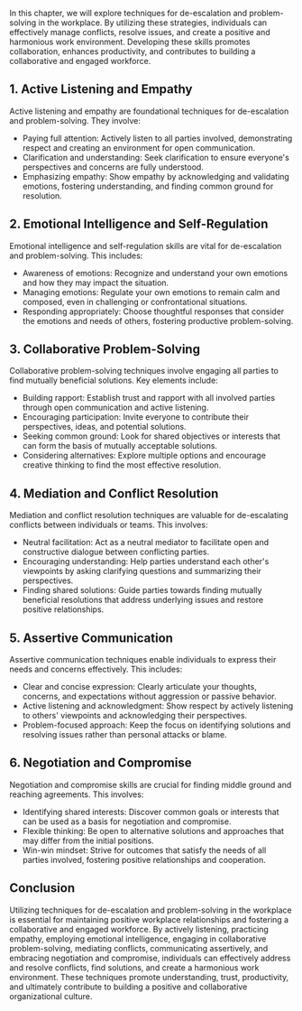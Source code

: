 
In this chapter, we will explore techniques for de-escalation and problem-solving in the workplace. By utilizing these strategies, individuals can effectively manage conflicts, resolve issues, and create a positive and harmonious work environment. Developing these skills promotes collaboration, enhances productivity, and contributes to building a collaborative and engaged workforce.

**1. Active Listening and Empathy**
-----------------------------------

Active listening and empathy are foundational techniques for de-escalation and problem-solving. They involve:

* Paying full attention: Actively listen to all parties involved, demonstrating respect and creating an environment for open communication.
* Clarification and understanding: Seek clarification to ensure everyone's perspectives and concerns are fully understood.
* Emphasizing empathy: Show empathy by acknowledging and validating emotions, fostering understanding, and finding common ground for resolution.

**2. Emotional Intelligence and Self-Regulation**
-------------------------------------------------

Emotional intelligence and self-regulation skills are vital for de-escalation and problem-solving. This includes:

* Awareness of emotions: Recognize and understand your own emotions and how they may impact the situation.
* Managing emotions: Regulate your own emotions to remain calm and composed, even in challenging or confrontational situations.
* Responding appropriately: Choose thoughtful responses that consider the emotions and needs of others, fostering productive problem-solving.

**3. Collaborative Problem-Solving**
------------------------------------

Collaborative problem-solving techniques involve engaging all parties to find mutually beneficial solutions. Key elements include:

* Building rapport: Establish trust and rapport with all involved parties through open communication and active listening.
* Encouraging participation: Invite everyone to contribute their perspectives, ideas, and potential solutions.
* Seeking common ground: Look for shared objectives or interests that can form the basis of mutually acceptable solutions.
* Considering alternatives: Explore multiple options and encourage creative thinking to find the most effective resolution.

**4. Mediation and Conflict Resolution**
----------------------------------------

Mediation and conflict resolution techniques are valuable for de-escalating conflicts between individuals or teams. This involves:

* Neutral facilitation: Act as a neutral mediator to facilitate open and constructive dialogue between conflicting parties.
* Encouraging understanding: Help parties understand each other's viewpoints by asking clarifying questions and summarizing their perspectives.
* Finding shared solutions: Guide parties towards finding mutually beneficial resolutions that address underlying issues and restore positive relationships.

**5. Assertive Communication**
------------------------------

Assertive communication techniques enable individuals to express their needs and concerns effectively. This includes:

* Clear and concise expression: Clearly articulate your thoughts, concerns, and expectations without aggression or passive behavior.
* Active listening and acknowledgment: Show respect by actively listening to others' viewpoints and acknowledging their perspectives.
* Problem-focused approach: Keep the focus on identifying solutions and resolving issues rather than personal attacks or blame.

**6. Negotiation and Compromise**
---------------------------------

Negotiation and compromise skills are crucial for finding middle ground and reaching agreements. This involves:

* Identifying shared interests: Discover common goals or interests that can be used as a basis for negotiation and compromise.
* Flexible thinking: Be open to alternative solutions and approaches that may differ from the initial positions.
* Win-win mindset: Strive for outcomes that satisfy the needs of all parties involved, fostering positive relationships and cooperation.

**Conclusion**
--------------

Utilizing techniques for de-escalation and problem-solving in the workplace is essential for maintaining positive workplace relationships and fostering a collaborative and engaged workforce. By actively listening, practicing empathy, employing emotional intelligence, engaging in collaborative problem-solving, mediating conflicts, communicating assertively, and embracing negotiation and compromise, individuals can effectively address and resolve conflicts, find solutions, and create a harmonious work environment. These techniques promote understanding, trust, productivity, and ultimately contribute to building a positive and collaborative organizational culture.
